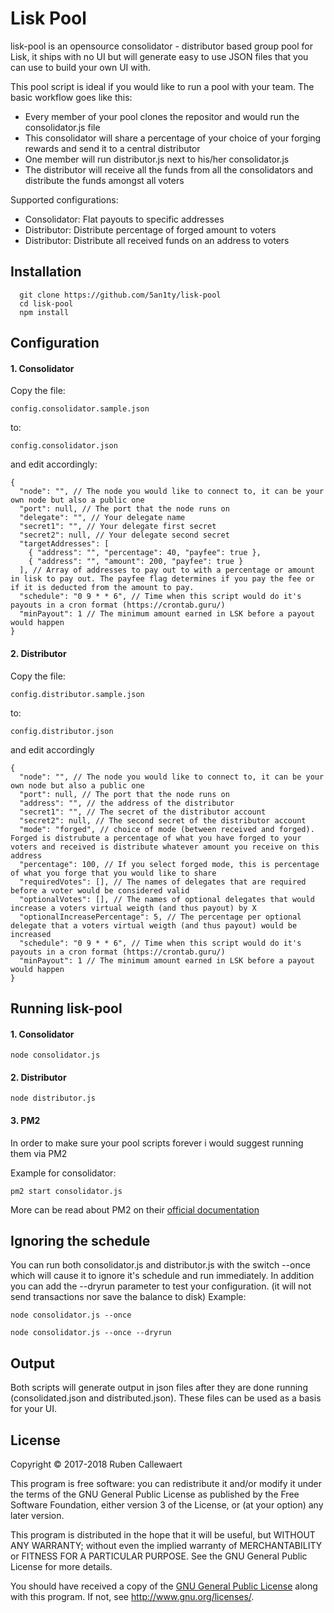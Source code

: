 # Lisk Pool

lisk-pool is an opensource consolidator - distributor based group pool for Lisk, it ships with no UI but will generate easy to use JSON files that you can use to build your own UI with.

This pool script is ideal if you would like to run a pool with your team. The basic workflow goes like this:

- Every member of your pool clones the repositor and would run the consolidator.js file
- This consolidator will share a percentage of your choice of your forging rewards and send it to a central distributor
- One member will run distributor.js next to his/her consolidator.js
- The distributor will receive all the funds from all the consolidators and distribute the funds amongst all voters

Supported configurations:

- Consolidator: Flat payouts to specific addresses
- Distributor: Distribute percentage of forged amount to voters
- Distributor: Distribute all received funds on an address to voters

## Installation

```
  git clone https://github.com/5an1ty/lisk-pool
  cd lisk-pool
  npm install
```

## Configuration

#### 1. Consolidator

Copy the file:
```
config.consolidator.sample.json
```
to:
```
config.consolidator.json
```

and edit accordingly:

```
{
  "node": "", // The node you would like to connect to, it can be your own node but also a public one
  "port": null, // The port that the node runs on
  "delegate": "", // Your delegate name
  "secret1": "", // Your delegate first secret
  "secret2": null, // Your delegate second secret
  "targetAddresses": [
    { "address": "", "percentage": 40, "payfee": true },
    { "address": "", "amount": 200, "payfee": true }
  ], // Array of addresses to pay out to with a percentage or amount in lisk to pay out. The payfee flag determines if you pay the fee or if it is deducted from the amount to pay.
  "schedule": "0 9 * * 6", // Time when this script would do it's payouts in a cron format (https://crontab.guru/)
  "minPayout": 1 // The minimum amount earned in LSK before a payout would happen
}
```

#### 2. Distributor

Copy the file:
```
config.distributor.sample.json
```
to:
```
config.distributor.json
```

and edit accordingly

```
{
  "node": "", // The node you would like to connect to, it can be your own node but also a public one
  "port": null, // The port that the node runs on
  "address": "", // the address of the distributor
  "secret1": "", // The secret of the distributor account
  "secret2": null, // The second secret of the distributor account
  "mode": "forged", // choice of mode (between received and forged). Forged is distrubute a percentage of what you have forged to your voters and received is distribute whatever amount you receive on this address
  "percentage": 100, // If you select forged mode, this is percentage of what you forge that you would like to share
  "requiredVotes": [], // The names of delegates that are required before a voter would be considered valid
  "optionalVotes": [], // The names of optional delegates that would increase a voters virtual weigth (and thus payout) by X
  "optionalIncreasePercentage": 5, // The percentage per optional delegate that a voters virtual weigth (and thus payout) would be increased
  "schedule": "0 9 * * 6", // Time when this script would do it's payouts in a cron format (https://crontab.guru/)
  "minPayout": 1 // The minimum amount earned in LSK before a payout would happen
}
```

## Running lisk-pool

#### 1. Consolidator

```
node consolidator.js
```

#### 2. Distributor

```
node distributor.js
```

#### 3. PM2

In order to make sure your pool scripts forever i would suggest running them via PM2

Example for consolidator:

```
pm2 start consolidator.js
```

More can be read about PM2 on their [official documentation](http://pm2.keymetrics.io/docs/usage/quick-start/)

## Ignoring the schedule

You can run both consolidator.js and distributor.js with the switch --once which will cause it to ignore it's schedule and run immediately.
In addition you can add the --dryrun parameter to test your configuration. (it will not send transactions nor save the balance to disk)
Example:

```
node consolidator.js --once
```

```
node consolidator.js --once --dryrun
```

## Output

Both scripts will generate output in json files after they are done running (consolidated.json and distributed.json).
These files can be used as a basis for your UI.

## License

Copyright © 2017-2018 Ruben Callewaert

This program is free software: you can redistribute it and/or modify it under the terms of the GNU General Public License as published by the Free Software Foundation, either version 3 of the License, or (at your option) any later version.

This program is distributed in the hope that it will be useful, but WITHOUT ANY WARRANTY; without even the implied warranty of MERCHANTABILITY or FITNESS FOR A PARTICULAR PURPOSE. See the GNU General Public License for more details.

You should have received a copy of the [GNU General Public License](https://github.com/5an1ty/lisk-pool/tree/master/LICENSE) along with this program.  If not, see <http://www.gnu.org/licenses/>.